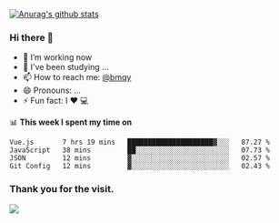 [![Anurag's github stats](https://github-readme-stats.vercel.app/api?username=bmqy)](https://github.com/anuraghazra/github-readme-stats)
### Hi there 👋
- 🔭 I’m working now
- 🌱 I've been studying ...
- 📫 How to reach me: [@bmqy](https://t.me/bmqytg)
- 😄 Pronouns: ...
- ⚡ Fun fact:  I ❤️ 💻

📊 **This week I spent my time on**
<!--START_SECTION:waka-->
```text
Vue.js       7 hrs 19 mins   █████████████████████▓░░░   87.27 % 
JavaScript   38 mins         ██░░░░░░░░░░░░░░░░░░░░░░░   07.73 % 
JSON         12 mins         ▓░░░░░░░░░░░░░░░░░░░░░░░░   02.57 % 
Git Config   12 mins         ▓░░░░░░░░░░░░░░░░░░░░░░░░   02.43 % 
```
<!--END_SECTION:waka-->

### Thank you for the visit.
![](http://profile-counter.glitch.me/bmqy/count.svg)
